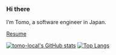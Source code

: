 ### Hi there

I’m Tomo, a software engineer in Japan.

[Resume](https://tomo-local.github.io/tomo-local/doc)

[![tomo-local's GitHub stats](https://github-readme-stats.vercel.app/api?username=tomo-local&theme=vue-dark&show_icons=true&hide_title=true&rank_icon=github&count_private=true)](https://github.com/tomo-local)
[![Top Langs](https://github-readme-stats.vercel.app/api/top-langs/?username=tomo-local&theme=vue-dark&show_icons=true&layout=compact&hide=Assembly,scilab,Batchfile,PlpgSql)](https://github.com/tomo-local)

